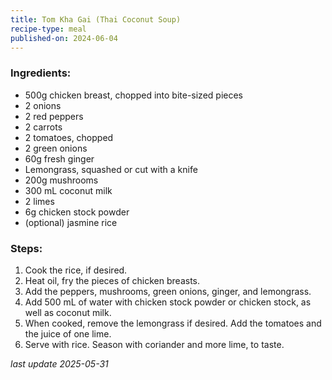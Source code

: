 ```yaml
---
title: Tom Kha Gai (Thai Coconut Soup)
recipe-type: meal
published-on: 2024-06-04
---
```


### Ingredients:
* 500g chicken breast, chopped into bite-sized pieces
* 2 onions
* 2 red peppers
* 2 carrots
* 2 tomatoes, chopped
* 2 green onions
* 60g fresh ginger
* Lemongrass, squashed or cut with a knife
* 200g mushrooms
* 300 mL coconut milk
* 2 limes
* 6g chicken stock powder
* (optional) jasmine rice


### Steps:
1. Cook the rice, if desired.
1. Heat oil, fry the pieces of chicken breasts.
1. Add the peppers, mushrooms, green onions, ginger, and lemongrass.
1. Add 500 mL of water with chicken stock powder or chicken stock, as well as coconut milk.
1. When cooked, remove the lemongrass if desired. Add the tomatoes and the juice of one lime.
1. Serve with rice. Season with coriander and more lime, to taste.

*last update 2025-05-31*
